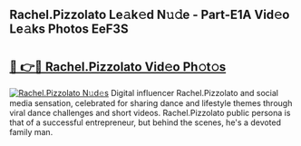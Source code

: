 ## Rachel.Pizzolato Le𝚊k𝚎d N𝚞𝚍e - Part-E1A Vid𝚎o Le𝚊ks Photos EeF3S

# <h2><a href="http://fbduff.evod.top/?m=Rachel.Pizzolato">🔗 👉🔴 Rachel.Pizzolato Vid𝚎o Ph𝚘t𝚘s</a></h2>

[![Rachel.Pizzolato N𝚞d𝚎s](https://i.imgur.com/8V9OHl7.gif)](http://fbduff.evod.top/?m=Rachel.Pizzolato)
Digital influencer Rachel.Pizzolato and social media sensation, celebrated for sharing dance and lifestyle themes through viral dance challenges and short videos. Rachel.Pizzolato public persona is that of a successful entrepreneur, but behind the scenes, he's a devoted family man. 
